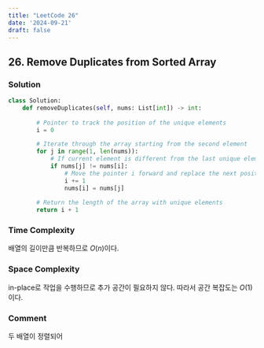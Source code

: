 ```yaml
---
title: "LeetCode 26"
date: '2024-09-21'
draft: false
---
```


## 26. Remove Duplicates from Sorted Array

### Solution

```python
class Solution:
    def removeDuplicates(self, nums: List[int]) -> int:
        
        # Pointer to track the position of the unique elements
        i = 0

        # Iterate through the array starting from the second element
        for j in range(1, len(nums)):
            # If current element is different from the last unique element
            if nums[j] != nums[i]:
                # Move the pointer i forward and replace the next position with nums[j]
                i += 1
                nums[i] = nums[j]
                
        # Return the length of the array with unique elements
        return i + 1    
```

### Time Complexity

배열의 길이만큼 반복하므로 $O(n)$이다.

### Space Complexity

in-place로 작업을 수행하므로 추가 공간이 필요하지 않다. 따라서 공간 복잡도는 $O(1)$이다.

### Comment

두 배열이 정렬되어 